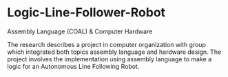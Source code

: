 # Logic-Line-Follower-Robot
Assembly Language (COAL) &amp; Computer Hardware

The research describes a project in computer organization with group which integrated both topics assembly language and hardware design. The project involves the implementation using assembly language to make a logic for an Autonomous Line Following Robot. 
